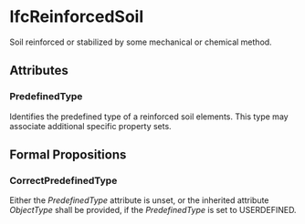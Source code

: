 # IfcReinforcedSoil

Soil reinforced or stabilized by some mechanical or chemical method.
<!-- end of short definition -->

## Attributes

### PredefinedType
Identifies the predefined type of a reinforced soil elements. This type may associate additional specific property sets.

## Formal Propositions

### CorrectPredefinedType
Either the _PredefinedType_ attribute is unset, or the inherited attribute _ObjectType_ shall be provided, if the _PredefinedType_ is set to USERDEFINED.
